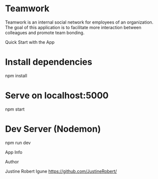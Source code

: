 # Teamwork
Teamwork is an internal social network for employees of an organization. The goal of this application is to facilitate more interaction between colleagues and promote team bonding.


Quick Start with the App

# Install dependencies
npm install

# Serve on localhost:5000
npm start
# Dev Server (Nodemon)
npm run dev



App Info

Author 

Justine Robert Igune https://github.com/JustineRobert/
